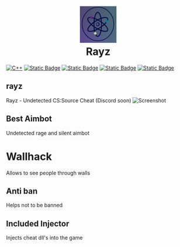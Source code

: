 <h1 align="center">
<img src="https://github.com/Rayzware/rayz/blob/07f428c79d74715ff8a7343fddbf71fa8112bf2f/logo_rayz.jpg" alt="icon" style="width: 100px; height: 100px"><br>Rayz
</h1>

[![C++](https://img.shields.io/badge/build-C++-blue?style=flat&label=Language&logo=visualstudio&logoColor=%231082c3)](https://en.wikipedia.org/wiki/C%2B%2B)
[![Static Badge](https://img.shields.io/badge/Download-Rayz?style=flat&logo=DocuSign&logoColor=orange&labelColor=gray&color=orange)](https://github.com/brokenmoony/rayz/releases)
[![Static Badge](https://img.shields.io/badge/CS%3ASource(V34)-CSS?style=flat&logo=counterstrike&logoColor=white&label=Game&labelColor=gray&color=green)](https://en.wikipedia.org/wiki/Counter-Strike:_Source)
[![Static Badge](https://img.shields.io/badge/Online-CSS?style=flat&logo=carrd&logoColor=white&label=Website&labelColor=gray&color=green)](https://rayzware.carrd.co)
[![Static Badge](https://img.shields.io/badge/Discord-Rayz?style=flat&logo=discord&logoColor=%25234ec920&label=chat&labelColor=gray&color=green)](https://discord.gg/CGUqAcqpCW)


## rayz
Rayz - Undetected CS:Source Cheat (Discord soon)
![Screenshot](https://cdn.discordapp.com/attachments/1088009763444494427/1210240612440350740/JRlygPe.png?ex=65e9d767&is=65d76267&hm=eae5332884e680915f493ebe32c0c332179fca1381ea367f7002730e9d6982c2&)
## Best Aimbot
Undetected rage and silent aimbot
# Wallhack
Allows to see people through walls
## Anti ban
Helps not to be banned
## Included Injector
Injects cheat dll's into the game 
